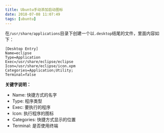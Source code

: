 ```yaml
---
title: Ubuntu手动添加启动图标
date: 2018-07-08 11:07:49
tags: [ubuntu]
---
```


在`/usr/share/applications`目录下创建一个以`.desktop`结尾的文件，里面内容如下：

```
[Desktop Entry]
Name=eclipse
Type=Application
Exec=/usr/share/eclipse/eclipse
Icon=/usr/share/eclipse/icon.xpm
Categories=Application;Utility;
Terminal=false
```

**关键字说明：**

- Name: 快捷方式的名字
- Type: 程序类型
- Exec: 要执行的程序
- Icon: 执行程序的图标
- Categories: 快捷方式显示的位置
- Terminal: 是否使用终端
